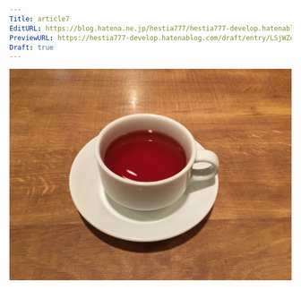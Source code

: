 ```yaml
---
Title: article7
EditURL: https://blog.hatena.ne.jp/hestia777/hestia777-develop.hatenablog.com/atom/entry/6802340630907681136
PreviewURL: https://hestia777-develop.hatenablog.com/draft/entry/LSjWZep9C8-rS3t9ROWt02qucwk
Draft: true
---
```


![alt_text](../img/pic1.jpg "title text")
